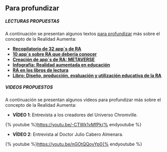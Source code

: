 ## Para profundizar

##### LECTURAS PROPUESTAS

A continuación se presentan algunos textos [para profundizar](https://moodle.catedu.es/mod/page/view.php?id=974 "Para profundizar") más sobre el concepto de la Realidad Aumenta:

* **[Recopilatorio de 32 app´s de RA](http://www.teachthought.com/the-future-of-learning/technology/32-augmented-reality-apps-for-the-classroom-from-edshelf/)**
* [**10 app´s sobre RA que debería conocer**](http://knowstartup.com/2017/08/top-10-free-augmented-reality-apps/)
* **[Creación de app´s de RA: METAVERSE](https://gometa.io/)**
* **[Infografía: Realidad aumentada en educación](http://www.teacherswithapps.com/augmented-reality-education-study/)** 
* **[RA en los libros de lectura](https://www.edsurge.com/news/2017-07-05-an-augmented-reality-library-comes-to-life-for-aspiring-teachers-at-ut-san-antonio)**
* **[Libro: Diseño, producción, evaluación y utilización educativa de la RA](http://grupotecnologiaeducativa.es/images/LIBROS/ra17.pdf)**

##### **VIDEOS PROPUESTOS**

A continuación se presentan algunos vídeos para profundizar más sobre el concepto de la Realidad Aumenta:  

* **VÍDEO 1**: Entrevista a los creadores del Universo Chromville.

{% youtube %}https://youtu.be/-CTWk1vMfPk{% endyoutube %}

* **VÍDEO 2**: Entrevista al Doctor Julio Cabero Almenara.

{% youtube %}https://youtu.be/nGOtQQoyYp0{% endyoutube %}